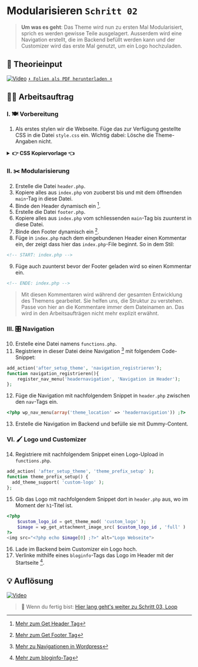 # Modularisieren `Schritt 02`
> **Um was es geht**: 
> Das Theme wird nun zu ersten Mal Modularisiert, sprich es werden gewisse Teile ausgelagert. 
> Ausserdem wird eine Navigation erstellt, die im Backend befüllt werden kann und der Customizer wird das erste Mal genutzt, um ein Logo hochzuladen.

## 🧠 Theorieinput 
[![Video](https://i3.ytimg.com/vi/z1XVoRSLTjw/maxresdefault.jpg)](https://www.youtube.com/watch?v=z1XVoRSLTjw)
[`⬇️ Folien als PDF herunterladen ⬇️`]()

## 🧑‍💻 Arbeitsauftrag

### I. 🍽️ Vorbereitung 
1. Als erstes stylen wir die Webseite. Füge das zur Verfügung gestellte CSS in die Datei `style.css` ein.
Wichtig dabei: Lösche die Theme-Angaben nicht.

<details>
<summary><strong>👉 CSS Kopiervorlage 👈</strong></summary>

```css
*{
    margin-bottom: 10px;
}
```
</details>

### II. ✂️ Modularisierung
2. Erstelle die Datei `header.php`.
3. Kopiere alles aus `index.php` von zuoberst bis und mit dem öffnenden `main`-Tag in diese Datei.
4. Binde den Header dynamisch ein [^1].
5. Erstelle die Datei `footer.php`.
6. Kopiere alles aus `index.php` vom schliessenden `main`-Tag bis zuunterst in diese Datei.
7. Binde den Footer dynamisch ein [^2].
8. Füge in `index.php` nach dem eingebundenen Header einen Kommentar ein, der zeigt dass hier das `index.php`-File beginnt.
So in dem Stil: 
```html
<!-- START: index.php -->
```
9. Füge auch zuunterst bevor der Footer geladen wird so einen Kommentar ein.
```html
<!-- ENDE: index.php -->
```
> Mit diesen Kommentaren wird während der gesamten Entwicklung des Themens gearbeitet. 
> Sie helfen uns, die Struktur zu verstehen. 
> Passe von hier an die Kommentare immer dem Dateinamen an.
> Das wird in den Arbeitsaufträgen nicht mehr explizit erwähnt.

### III. 🎛️ Navigation
10. Erstelle eine Datei namens `functions.php`. 
11. Registriere in dieser Datei deine Navigation [^3] mit folgendem Code-Snippet:
```php
add_action('after_setup_theme', 'navigation_registrieren');
function navigation_registrieren(){
    register_nav_menu('headernavigation', 'Navigation im Header');
};
```
12. Füge die Navigation mit nachfolgendem Snippet in `header.php` zwischen den `nav`-Tags ein.
```php
<?php wp_nav_menu(array('theme_location' => 'headernavigation')) ;?>
```
13. Erstelle die Navigation im Backend und befülle sie mit Dummy-Content.

### VI. 🖌️ Logo und Customizer
14. Registriere mit nachfolgendem Snippet einen Logo-Upload in `functions.php`.
```php
add_action( 'after_setup_theme', 'theme_prefix_setup' );
function theme_prefix_setup() {
  add_theme_support( 'custom-logo' );
};
```
15. Gib das Logo mit nachfolgendem Snippet dort in `header.php` aus, wo im Moment der `h1`-Titel ist.
```php
<?php 
    $custom_logo_id = get_theme_mod( 'custom_logo' );
    $image = wp_get_attachment_image_src( $custom_logo_id , 'full' )
?>
<img src="<?php echo $image[0] ;?>" alt="Logo Webseite">
```
16. Lade im Backend beim Customizer ein Logo hoch.
17. Verlinke mithilfe eines `bloginfo`-Tags das Logo im Header mit der Startseite [^4].

[^1]: [Mehr zum Get Header Tag](https://developer.wordpress.org/reference/functions/get_header/)
[^2]: [Mehr zum Get Footer Tag](https://developer.wordpress.org/reference/functions/get_footer/)
[^3]: [Mehr zu Navigationen in Wordpress](https://codex.wordpress.org/Navigation_Menus)
[^4]: [Mehr zum bloginfo-Tag](https://developer.wordpress.org/reference/functions/bloginfo/#possible-values-for-show)

## 💡 Auflösung 
[![Video](https://i3.ytimg.com/vi/z1XVoRSLTjw/maxresdefault.jpg)](https://www.youtube.com/watch?v=z1XVoRSLTjw)

>  🔗 Wenn du fertig bist:
>  [Hier lang geht's weiter zu Schritt 03, Loop](/03_loop)